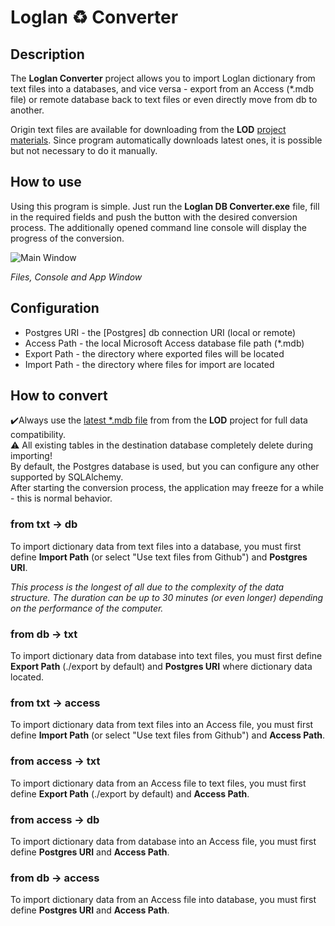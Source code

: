# Loglan ♻️ Converter
## Description
The **Loglan Converter** project allows you to import Loglan dictionary from text files into a databases, and vice versa - export from an Access (*.mdb file) or remote database back to text files or even directly move from db to another. 

Origin text files are available for downloading from the **LOD** [project materials](https://raw.githubusercontent.com/torrua/LOD/master/tables/). Since program automatically downloads latest ones, it is possible but not necessary to do it manually.

## How to use
Using this program is simple. Just run the **Loglan DB Converter.exe** file, fill in the required fields and push the button with the desired conversion process. The additionally opened command line console will display the progress of the conversion.

![Main Window](https://telegra.ph/file/e82dd02fa11b3a8b30068.png)

*Files, Console and App Window*

## Configuration
* Postgres URI - the [Postgres] db connection URI  (local or remote)
* Access Path - the local Microsoft Access database file path (*.mdb)
* Export Path - the directory where exported files will be located
* Import Path - the directory where files for import are located

## How to convert 
✔️Always use the [latest *.mdb file](https://github.com/torrua/LOD/raw/master/source/LoglanDictionary.mdb) from from the **LOD** project for full data compatibility.<br>
⚠️ All existing tables in the destination database completely delete during importing!<br>
By default, the Postgres database is used, but you can configure any other supported by SQLAlchemy.<br>
After starting the conversion process, the application may freeze for a while - this is normal behavior.<br>
### from txt → db
To import dictionary data from text files into a database, you must first define **Import Path** (or select "Use text files from Github") and **Postgres URI**.

_This process is the longest of all due to the complexity of the data structure. The duration can be up to 30 minutes (or even longer) depending on the performance of the computer._
### from db → txt
To import dictionary data from database into text files, you must first define **Export Path** (./export by default) and **Postgres URI** where dictionary data located.
### from txt → access
To import dictionary data from text files into an Access file, you must first define **Import Path** (or select "Use text files from Github") and **Access Path**.
### from access → txt
To import dictionary data from an Access file to text files, you must first define **Export Path** (./export by default) and **Access Path**.
### from access → db
To import dictionary data from database into an Access file, you must first define **Postgres URI** and **Access Path**. 
### from db → access
To import dictionary data from an Access file into database, you must first define **Postgres URI** and **Access Path**.